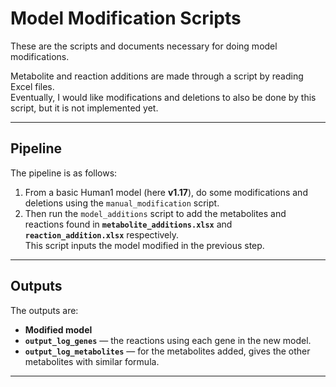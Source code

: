 # Model Modification Scripts

These are the scripts and documents necessary for doing model modifications.

Metabolite and reaction additions are made through a script by reading Excel files.  
Eventually, I would like modifications and deletions to also be done by this script, but it is not implemented yet.

---

## Pipeline

The pipeline is as follows:

1. From a basic Human1 model (here **v1.17**), do some modifications and deletions using the `manual_modification` script.  
2. Then run the `model_additions` script to add the metabolites and reactions found in **`metabolite_additions.xlsx`** and **`reaction_addition.xlsx`** respectively.  
   This script inputs the model modified in the previous step.

---

## Outputs

The outputs are:

- **Modified model**  
- **`output_log_genes`** — the reactions using each gene in the new model.  
- **`output_log_metabolites`** — for the metabolites added, gives the other metabolites with similar formula.

---
